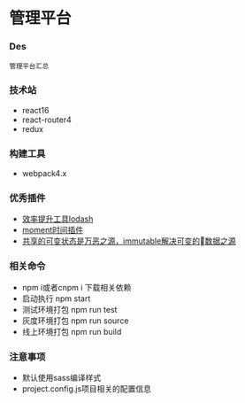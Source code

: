 # 管理平台

### Des
    管理平台汇总

### 技术站
* react16
* react-router4
* redux

### 构建工具
* webpack4.x

### 优秀插件
* [效率提升工具lodash](http://www.css88.com/doc/lodash/#_forinobject-iteratee_identity)
* [moment时间插件](http://momentjs.cn/)
* [共享的可变状态是万恶之源，immutable解决可变的数据之源](https://facebook.github.io/immutable-js/)

### 相关命令
* npm i或者cnpm i 下载相关依赖
* 启动执行      npm start
* 测试环境打包  npm run test
* 灰度环境打包  npm run source
* 线上环境打包  npm run build

### 注意事项
* 默认使用sass编译样式
* project.config.js项目相关的配置信息
